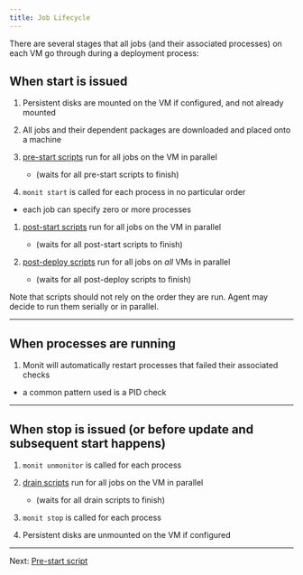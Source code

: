 ```yaml
---
title: Job Lifecycle
---
```


There are several stages that all jobs (and their associated processes) on each VM go through during a deployment process:

## <a id="start"></a> When start is issued

1. Persistent disks are mounted on the VM if configured, and not already mounted

1. All jobs and their dependent packages are downloaded and placed onto a machine

1. [pre-start scripts](pre-start.html) run for all jobs on the VM in parallel
	- (waits for all pre-start scripts to finish)

1. `monit start` is called for each process in no particular order
  - each job can specify zero or more processes

1. [post-start scripts](post-start.html) run for all jobs on the VM in parallel
	- (waits for all post-start scripts to finish)

1. [post-deploy scripts](post-deploy.html) run for all jobs on *all* VMs in parallel
	- (waits for all post-deploy scripts to finish)

Note that scripts should not rely on the order they are run. Agent may decide to run them serially or in parallel.

---
## <a id="running"></a> When processes are running

1. Monit will automatically restart processes that failed their associated checks
  - a common pattern used is a PID check

---
## <a id="stop"></a> When stop is issued (or before update and subsequent start happens)

1. `monit unmonitor` is called for each process

1. [drain scripts](drain.html) run for all jobs on the VM in parallel
	- (waits for all drain scripts to finish)

1. `monit stop` is called for each process

1. Persistent disks are unmounted on the VM if configured

---
Next: [Pre-start script](pre-start.html)
